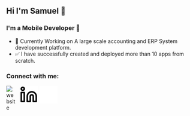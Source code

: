 ## Hi I'm Samuel 👋

### I'm a Mobile Developer 📲

- 🏹 Currently Working on A large scale accounting and ERP System development platform.
- ✅ I have successfully created and deployed more than 10 apps from scratch.

### Connect with me:

[<img align="left" alt="website" width="26px" src="https://cdn-icons-png.flaticon.com/512/2160/2160036.png" style="padding-right:10px;" />][Portfolio]


[![website](./img/linkedin-light.svg)](https://www.linkedin.com/in/samuel-anis-318941318#gh-light-mode-only)
[![website](./img/linkedin-dark.svg)](https://www.linkedin.com/in/samuel-anis-318941318#gh-dark-mode-only)
&nbsp;&nbsp;




[linkedin]: www.linkedin.com/in/samuel-anis-318941318
[Portfolio]:https://samuelanis.framer.website/
